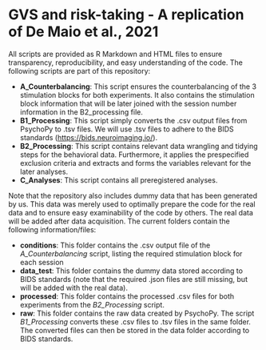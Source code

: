 # GVS and risk-taking - A replication of De Maio et al., 2021

All scripts are provided as R Markdown and HTML files to ensure transparency, reproducibility, and easy understanding of the code. 
The following scripts are part of this repository:

- **A_Counterbalancing**: This script ensures the counterbalancing of the 3 stimulation blocks for both experiments. It also contains the stimulation block information that will be later joined with the session number information in the B2_processing file.
- **B1_Processing**: This script simply converts the .csv output files from PsychoPy to .tsv files. We will use .tsv files to adhere to the BIDS standards (https://bids.neuroimaging.io/).
- **B2_Processing**: This script contains relevant data wrangling and tidying steps for the behavioral data. Furthermore, it applies the prespecified exclusion criteria and extracts and forms the variables relevant for the later analyses.
- **C_Analyses**: This script contains all preregistered analyses.

Note that the repository also includes dummy data that has been generated by us. This data was merely used to optimally prepare the code for the real data and to ensure easy examinability of the code by others. The real data will be added after data acquisition. 
The current folders contain the following information/files:

- **conditions**: This folder contains the .csv output file of the *A_Counterbalancing* script, listing the required stimulation block for each session
- **data_test**: This folder contains the dummy data stored according to BIDS standards (note that the required .json files are still missing, but will be added with the real data).
- **processed**: This folder contains the processed .csv files for both experiments from the *B2_Processing* script.
- **raw**: This folder contains the raw data created by PsychoPy. The script *B1_Processing* converts these .csv files to .tsv files in the same folder. The converted files can then be stored in the data folder according to BIDS standards.
